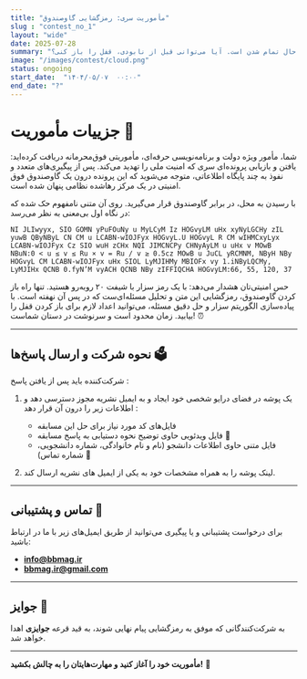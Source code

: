 ```yaml
---
title: "مأموریت سری: رمزگشایی گاوصندوق"
slug : "contest_no_1"
layout: "wide"
date: 2025-07-28
summary: "سرنخی گم‌شده در دل یک راز پنهان شده است. زمان در حال تمام شدن است. آیا می‌توانی قبل از نابودی، قفل را باز کنی؟  "
image: "/images/contest/cloud.png"
status: ongoing
start_date:  "۱۴۰۴/۰۵/۰۷  ۰۰:۰۰"
end_date: "?"
---
```




# جزییات مأموریت 🔐

شما، مأمور ویژه دولت و برنامه‌نویسی حرفه‌ای، مأموریتی فوق‌محرمانه دریافت کرده‌اید: یافتن و بازیابی پرونده‌ای سری که امنیت ملی را تهدید می‌کند. پس از پیگیری‌های متعدد و نفوذ به چند پایگاه اطلاعاتی، متوجه می‌شوید که این پرونده درون یک گاوصندوق فوق امنیتی در یک مرکز رهاشده‌ نظامی پنهان شده است.

با رسیدن به محل، در برابر گاوصندوق قرار می‌گیرید. روی آن متنی نامفهوم حک شده که در نگاه اول بی‌معنی به نظر می‌رسد:

<pre style="white-space: pre-wrap; word-wrap: break-word; overflow-wrap: break-word; direction: ltr; text-align: left;"><code>NI JLIwyyx, SIO GOMN yPuFOuNy u MyLCyM Iz HOGvyLM uHx xyNyLGCHy zIL yuwB QByNByL CN CM u LCABN-wIOJFyx HOGvyL.U HOGvyL R CM wIHMCxyLyx LCABN-wIOJFyx Cz SIO wuH zCHx NQI JIMCNCPy CHNyAyLM u uHx v MOwB NBuN:0 < u ≤ v ≤ Ru × v = Ru / v ≥ 0.5cz MOwB u JuCL yRCMNM, NByH NBy HOGvyL CM LCABN-wIOJFyx uHx SIOL LyMJIHMy MBIOFx vy 1.iNByLQCMy, LyMJIHx QCNB 0.fyN’M vyACH QCNB NBy zIFFIQCHA HOGvyLM:66, 55, 120, 37</code></pre>


حس امنیتی‌تان هشدار می‌دهد: با یک رمز سزار با شیفت ۲۰ روبه‌رو هستید. تنها راه باز کردن گاوصندوق، رمزگشایی این متن و تحلیل مسئله‌ای‌ست که در پس آن نهفته است. با پیاده‌سازی الگوریتم سزار و حل دقیق مسئله، می‌توانید اعداد لازم برای باز کردن قفل را بیابید. زمان محدود است و سرنوشت در دستان شماست! ⏰

---

## نحوه شرکت و ارسال پاسخ‌ها 🗳️

شرکت‌کننده باید پس از یافتن پاسخ :
1. یک پوشه در فضای درایو شخصی خود ایجاد و به ایمیل نشریه مجوز دسترسی دهد و اطلاعات زیر را درون آن قرار دهد :

    - فایل‌های کد مورد نیاز برای حل این مسابقه  
    - فایل ویدئویی حاوی توضیح نحوه دستیابی به پاسخ مسابقه 🎥
    - فایل متنی حاوی اطلاعات دانشجو (نام و نام خانوادگی، شماره دانشجویی، شماره تماس) 📝

2. لینک پوشه را به همراه مشخصات خود به یکی از ایمیل های نشریه ارسال کند.

---

## تماس و پشتیبانی 📧

برای درخواست پشتیبانی و یا پیگیری می‌توانید از طریق ایمیل‌های زیر با ما در ارتباط باشید:

- **info@bbmag.ir**
- **bbmag.ir@gmail.com**

---

## جوایز 🎉

به شرکت‌کنندگانی که موفق به رمزگشایی پیام نهایی شوند، به قید قرعه **جوایزی** اهدا خواهد شد.

---

**مأموریت خود را آغاز کنید و مهارت‌هایتان را به چالش بکشید!** 🚀 
